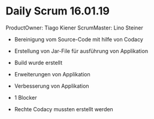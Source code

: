# Daily Scrum 16.01.19  
ProductOwner:  Tiago Kiener
ScrumMaster:  Lino Steiner

* Bereinigung vom Source-Code mit hilfe von Codacy
* Erstellung von Jar-File für ausführung von Applikation
* Build wurde erstellt
* Erweiterungen von Applikation
* Verbesserung von Applikation

* 1 Blocker
* Rechte Codacy mussten erstellt werden
